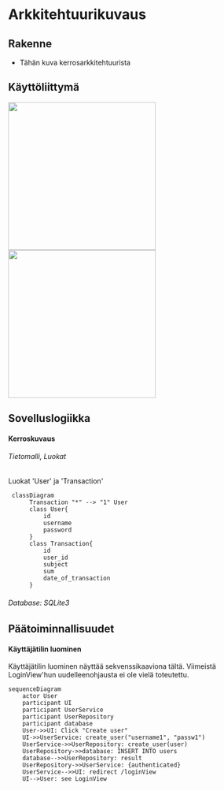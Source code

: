 # Arkkitehtuurikuvaus

## Rakenne
- Tähän kuva kerrosarkkitehtuurista

## Käyttöliittymä
 <img src="https://github.com/lkauria/ot-harjoitustyo/blob/main/dokumentaatio/kuvat/create_user_and_login.png" width="300">
 <img src="https://github.com/lkauria/ot-harjoitustyo/blob/main/dokumentaatio/kuvat/transactions.png" width="300">


## Sovelluslogiikka 


#### Kerroskuvaus

###### Tietomalli, Luokat

Luokat 'User' ja 'Transaction'

```mermaid
 classDiagram
      Transaction "*" --> "1" User
      class User{
          id
          username
          password
      }
      class Transaction{
          id
          user_id
          subject
          sum
          date_of_transaction
      }
```


###### Database: SQLite3



## Päätoiminnallisuudet

#### Käyttäjätilin luominen

Käyttäjätilin luominen näyttää sekvenssikaaviona tältä. Viimeistä LoginView'hun uudelleenohjausta ei ole vielä toteutettu.

```mermaid
sequenceDiagram
    actor User
    participant UI
    participant UserService
    participant UserRepository
    participant database
    User->>UI: Click "Create user"
    UI->>UserService: create_user("username1", "passw1")
    UserService->>UserRepository: create_user(user)
    UserRepository->>database: INSERT INTO users
    database-->>UserRepository: result
    UserRepository->>UserService: {authenticated}
    UserService-->>UI: redirect /loginView
    UI-->User: see LoginView 
```
